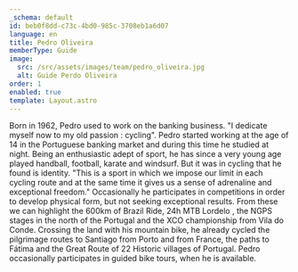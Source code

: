 ```yaml
---
_schema: default
id: beb0f8dd-c73c-4bd0-985c-3708eb1a6d07
language: en
title: Pedro Oliveira
memberType: Guide
image:
  src: /src/assets/images/team/pedro_oliveira.jpg
  alt: Guide Perdo Oliveira
order: 1
enabled: true
template: Layout.astro
---
```


Born in 1962, Pedro used to work on the banking business. "I dedicate myself now
to my old passion : cycling". Pedro started working at the age of 14 in the
Portuguese banking market and during this time he studied at night. Being an
enthusiastic adept of sport, he has since a very young age played handball,
football, karate and windsurf. But it was in cycling that he found is identity.
"This is a sport in which we impose our limit in each cycling route and at the
same time it gives us a sense of adrenaline and exceptional freedom."
Occasionally he participates in competitions in order to develop physical form,
but not seeking exceptional results. From these we can highlight the 600km of
Brazil Ride, 24h MTB Lordelo , the NGPS stages in the north of the Portugal and
the XCO championship from Vila do Conde. Crossing the land with his mountain
bike, he already cycled the pilgrimage routes to Santiago from Porto and from
France, the paths to Fátima and the Great Route of 22 Historic villages of
Portugal. Pedro occasionally participates in guided bike tours, when he is
available.
